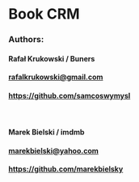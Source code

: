 # Book CRM

### Authors:

#### Rafał Krukowski / Buners
#### rafalkrukowski@gmail.com 
#### https://github.com/samcoswymysl

<br>

#### Marek Bielski / imdmb
#### marekbielski@yahoo.com
#### https://github.com/marekbielsky